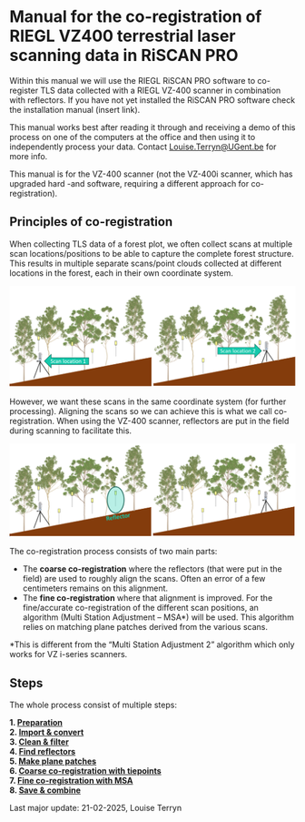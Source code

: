 # Manual for the co-registration of RIEGL VZ400 terrestrial laser scanning data in RiSCAN PRO

Within this manual we will use the RIEGL RiSCAN PRO software to co-register TLS data collected with a RIEGL VZ-400 scanner in combination with reflectors. If you have not yet installed the RiSCAN PRO software check the installation manual (insert link). 

This manual works best after reading it through and receiving a demo of this process on one of the computers at the office and then using it to independently process your data. Contact Louise.Terryn@UGent.be for more info. 

This manual is for the VZ-400 scanner (not the VZ-400i scanner, which has upgraded hard -and software, requiring a different approach for co-registration).

## Principles of co-registration
When collecting TLS data of a forest plot, we often collect scans at multiple scan locations/positions to be able to capture the complete forest structure. This results in multiple separate scans/point clouds collected at different locations in the forest, each in their own coordinate system.

![MultiScan-1](./img/00_multiscan-1.png)

However, we want these scans in the same coordinate system (for further processing). Aligning the scans so we can achieve this is what we call co-registration. When using the VZ-400 scanner, reflectors are put in the field during scanning to facilitate this. 

![MultiScan-2](./img/00_multiscan-2.png)

The co-registration process consists of two main parts:
* The **coarse co-registration** where the reflectors (that were put in the field) are used to roughly align the scans. Often an error of a few centimeters remains on this alignment. 
* The **fine co-registration** where that alignment is improved. For the fine/accurate co-registration of the different scan positions, an algorithm (Multi Station Adjustment – MSA*) will be used. This algorithm relies on matching plane patches derived from the various scans. 

*This is different from the “Multi Station Adjustment 2” algorithm which only works for VZ i-series scanners.

## Steps
The whole process consist of multiple steps:

**1. [Preparation](1_preparation.md)**<br>
**2. [Import & convert ](2_import_convert.md)**<br>
**3. [Clean & filter](3_clean_filter.md)**<br>
**4. [Find reflectors](4_find_Reflectors.md)**<br>
**5. [Make plane patches](5_make_plane_patches.md)**<br>
**6. [Coarse co-registration with tiepoints](6_coarse_co-registration.md)**<br>
**7. [Fine co-registration with MSA](7_fine_co-registration.md)**<br>
**8. [Save & combine](8_save_combine.md)**<br>


Last major update: 21-02-2025, Louise Terryn